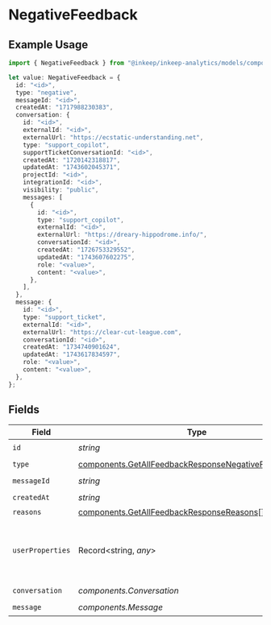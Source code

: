 # NegativeFeedback

## Example Usage

```typescript
import { NegativeFeedback } from "@inkeep/inkeep-analytics/models/components";

let value: NegativeFeedback = {
  id: "<id>",
  type: "negative",
  messageId: "<id>",
  createdAt: "1717988230383",
  conversation: {
    id: "<id>",
    externalId: "<id>",
    externalUrl: "https://ecstatic-understanding.net",
    type: "support_copilot",
    supportTicketConversationId: "<id>",
    createdAt: "1720142318817",
    updatedAt: "1743602045371",
    projectId: "<id>",
    integrationId: "<id>",
    visibility: "public",
    messages: [
      {
        id: "<id>",
        type: "support_copilot",
        externalId: "<id>",
        externalUrl: "https://dreary-hippodrome.info/",
        conversationId: "<id>",
        createdAt: "1726753329552",
        updatedAt: "1743607602275",
        role: "<value>",
        content: "<value>",
      },
    ],
  },
  message: {
    id: "<id>",
    type: "support_ticket",
    externalId: "<id>",
    externalUrl: "https://clear-cut-league.com",
    conversationId: "<id>",
    createdAt: "1734740901624",
    updatedAt: "1743617834597",
    role: "<value>",
    content: "<value>",
  },
};
```

## Fields

| Field                                                                                                                          | Type                                                                                                                           | Required                                                                                                                       | Description                                                                                                                    |
| ------------------------------------------------------------------------------------------------------------------------------ | ------------------------------------------------------------------------------------------------------------------------------ | ------------------------------------------------------------------------------------------------------------------------------ | ------------------------------------------------------------------------------------------------------------------------------ |
| `id`                                                                                                                           | *string*                                                                                                                       | :heavy_check_mark:                                                                                                             | N/A                                                                                                                            |
| `type`                                                                                                                         | [components.GetAllFeedbackResponseNegativeFeedbackType](../../models/components/getallfeedbackresponsenegativefeedbacktype.md) | :heavy_check_mark:                                                                                                             | N/A                                                                                                                            |
| `messageId`                                                                                                                    | *string*                                                                                                                       | :heavy_check_mark:                                                                                                             | N/A                                                                                                                            |
| `createdAt`                                                                                                                    | *string*                                                                                                                       | :heavy_check_mark:                                                                                                             | N/A                                                                                                                            |
| `reasons`                                                                                                                      | [components.GetAllFeedbackResponseReasons](../../models/components/getallfeedbackresponsereasons.md)[]                         | :heavy_minus_sign:                                                                                                             | N/A                                                                                                                            |
| `userProperties`                                                                                                               | Record<string, *any*>                                                                                                          | :heavy_minus_sign:                                                                                                             | A customizable collection of custom properties or attributes.                                                                  |
| `conversation`                                                                                                                 | *components.Conversation*                                                                                                      | :heavy_check_mark:                                                                                                             | N/A                                                                                                                            |
| `message`                                                                                                                      | *components.Message*                                                                                                           | :heavy_check_mark:                                                                                                             | N/A                                                                                                                            |